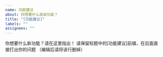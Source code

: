 ```yaml
---
name: 功能建议
about: 你想要什么高级功能？
title: "[功能建议]"
labels: ""
assignees: ""
---
```


你想要什么新功能？请在这里指出！
请保留标题中的[功能建议]前缀，在后面直接打出你的问题
（编辑后请将该行删掉）
